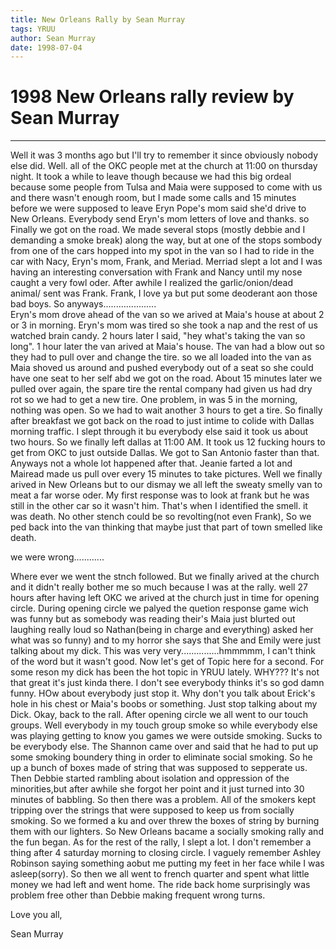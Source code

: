 ```yaml
---
title: New Orleans Rally by Sean Murray
tags: YRUU
author: Sean Murray
date: 1998-07-04
---
```


<h1>1998 New Orleans rally review by Sean Murray</h1>

<p><hr>

<p>Well it was 3 months ago but I'll try to remember it since obviously
nobody else did. Well. all of the OKC people met at the church at 11:00
on thursday night. It took a while to leave though because we had this
big ordeal because some people from Tulsa and Maia were supposed to come
with us and there wasn't enough room, but I made some calls and 15
minutes before we were supposed to leave Eryn Pope's mom said she'd
drive to New Orleans. Everybody send Eryn's mom letters of love and
thanks. so Finally we got on the road. We made several stops (mostly
debbie and I demanding a smoke break) along the way, but at one of the
stops sombody from one of the cars hopped into my spot in the van so I
had to ride in the car with Nacy, Eryn's mom, Frank, and Meriad. Merriad
slept a lot and I was having an interesting conversation with Frank and
Nancy until my nose caught a very fowl oder. After  awhile I realized
the garlic/onion/dead animal/ sent was Frank. Frank, I love ya but put
some deoderant aon those bad boys. So anyways.....................
<br>Eryn's mom drove ahead of the van so we arived at Maia's house at about
2 or 3 in morning. Eryn's mom was tired so she took a nap and the rest
of us watched brain candy. 2 hours later I said, "hey what's taking the
van so long". 1 hour later the van arived at Maia's house. The van had a
blow out so they had to pull over and change the tire. so we all loaded
into the van as Maia shoved us around and pushed everybody out of a seat
so she could have one seat to her self abd we got on the road. About 15
minutes later we pulled over again, the spare tire the rental company
had given us had dry rot so we had to get a new tire. One problem, in
was 5 in the morning, nothing was open. So we had to wait another 3
hours to get a tire. So finally after breakfast we got back on the road
to just intime to colide with Dallas morning traffic. I slept through it
bu everybody else said it took us about two hours. So we finally left
dallas at 11:00 AM. It took us 12 fucking hours to get from OKC to just
outside Dallas. We got to San Antonio faster than that. Anyways not a
whole lot happened after that. Jeanie farted a lot and Mairead made us
pull over every 15 minutes to take pictures. Well we finally arived in
New Orleans but to our dismay we all left the sweaty smelly van to meat
a far worse oder. My first response was to look at frank but he was
still in the other car so it wasn't him. That's when I identified the
smell. it was death. No other stench could be so revolting(not even
Frank), So we ped back into the van thinking that maybe just that part
of town smelled like death. 


<p>we were wrong............

<p>Where ever we went the stnch followed. But we finally arived at the
church and it didn't really bother me so much because I was at the
rally. well 27 hours after having left OKC we arived at the church just
in time for opening circle. During opening circle we palyed the quetion
response game wich was funny but as somebody was reading their's Maia
just blurted out laughing really loud so Nathan(being in charge and
everything) asked her what was so funny) and to my horror she says that
She and Emily were just talking about my dick. This was very
very...............hmmmmm, I can't think of the word but it wasn't good.
Now let's get of Topic here for a second. For some reson my dick has
been the hot topic in YRUU lately. WHY??? It's not that great it's just
kinda there. I don't see everybody thinks it's so god damn funny. HOw
about everybody just stop it. Why don't you talk about Erick's hole in
his chest or Maia's boobs or something. Just stop talking about my Dick.
Okay, back to the rall. After opening circle we all went to our touch
groups. Well everybody in my touch group smoke so while everybody else
was playing getting to know you games we were outside smoking. Sucks to
be everybody else. The Shannon came over and said that he had to put up
some smoking boundery thing in order to eliminate social smoking. So he
up a bunch of boxes made of string that was supposed to sepperate us.
Then Debbie started rambling about isolation and oppression of the
minorities,but after awhile she forgot her point and it just turned into
30 minutes of babbling. So then there was a problem. All of the smokers
kept tripping over the strings that were supposed to keep us from
socially smoking. So we formed a ku and over threw the boxes of string
by burning them with our lighters. So New Orleans bacame a socially
smoking rally and the fun began. As for the rest of the rally, I slept a
lot. I don't remember a thing after 4 saturday morning to closing
circle. I vaguely remember Ashley Robinson saying something aobut me
putting my feet in her face while I was asleep(sorry). So then we all
went to french quarter and spent what little money we had left and went
home. The ride back home surprisingly was problem free other than Debbie
making frequent wrong turns. 

<p>Love you all,

<p>Sean Murray


<p>
